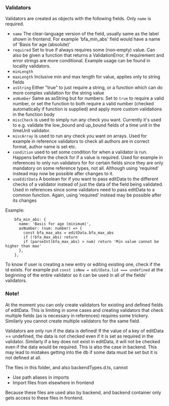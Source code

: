 ### Validators

Validators are created as objects with the following fields. Only `name` is required.

- `name` The clear-language version of the field, usually same as the label shown in frontend. For example 'bfa_min_abs' field would have a name of 'Basis for age (absolute)'
- `required` Set to true if always requires some (non-empty) value. Can also be given a function that returns a ValidationError, if requirement and error strings are more conditional. Example usage can be found in locality validators.
- `minLength`
- `maxLength` Inclusive min and max length for value, applies only to string fields
- `asString` Either "true" to just require a string, or a function which can do more complex validation for the string value
- `asNumber` Same as asString but for numbers: Set to `true` to require a valid number, or set the function to both require a valid number (checked automatically if function is supplied) and apply more custom validations in the function body
- `miscCheck` is used to simply run any check you want. Currently it's used to e.g. validate the low_bound and up_bound fields of a time unit in the timeUnit validator.
- `miscArray` is used to run any check you want on arrays. Used for example in reference validators to check all authors are in correct format, author name is set etc.
- `condition` used to set some condition for when a validator is run. Happens before the check for if a value is required. Used for example in references to only run validators for for certain fields since they are only mandatory on some reference types, not all. Although using 'required' instead may now be possible after changes to it.
- `useEditData` A boolean for if you want to pass editData to the different checks of a validator instead of just the data of the field being validated. Used in references since some validators need to pass editData to a common function. Again, using 'required' instead may be possible after its changes

Example:

```
    bfa_min_abs: {
      name: 'Basis for age (minimum)',
      asNumber: (num: number) => {
        const bfa_max_abs = editData.bfa_max_abs
        if (!bfa_max_abs) return
        if (parseInt(bfa_max_abs) > num) return 'Min value cannot be higher than max'
      },
    },
```

To know if user is creating a new entry or editing existing one, check if the id exists. For example put `const isNew = editData.lid === undefined` at the beginning of the entire validator so it can be used in all of the fields' validators.

### Note!

At the moment you can only create validators for existing and defined fields of editData. This is limiting in some cases and creating validators that check multiple fields (as is necessary in references) requires some trickery. Similarly you cannot create multiple validators for the same field.

Validators are only run if the data is defined! If the value of a key of editData == undefined, the data is not checked even if it is set as required in the validator. Similarly if a key does not exist in editData, it will not be checked even if the data would be required. This is also the case in backend. This may lead to mistakes getting into the db if some data must be set but it is not defined at all.

The files in this folder, and also backendTypes.d.ts, cannot

- Use path aliases in imports
- Import files from elsewhere in frontend

Because these files are used also by backend, and backend container only gets access to these files in frontend.
